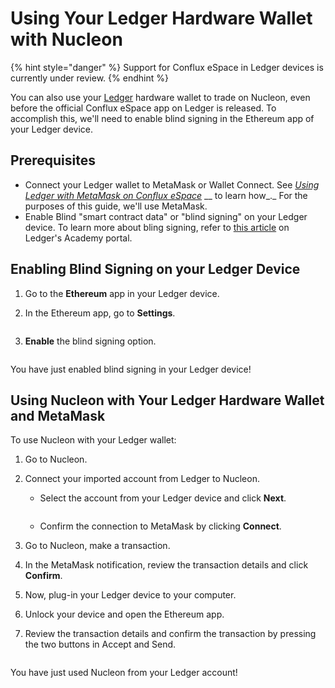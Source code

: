 # Using Your Ledger Hardware Wallet with Nucleon

{% hint style="danger" %}
Support for Conflux eSpace in Ledger devices is currently under review.
{% endhint %}

You can also use your [Ledger](https://ledger.com/) hardware wallet to trade on Nucleon, even before the official Conflux eSpace app on Ledger is released. To accomplish this, we'll need to enable blind signing in the Ethereum app of your Ledger device.

## Prerequisites

* Connect your Ledger wallet to MetaMask or Wallet Connect. See [_Using Ledger with MetaMask on Conflux eSpace_](https://developer.confluxnetwork.org/guides/en/using\_ledger\_on\_espace/) __ to learn how_._ For the purposes of this guide, we'll use MetaMask.
* Enable Blind "smart contract data" or "blind signing" on your Ledger device. To learn more about bling signing, refer to [this article](https://www.ledger.com/academy/cryptos-greatest-weakness-blind-signing-explained) on Ledger's Academy portal.

## Enabling Blind Signing on your Ledger Device

1. Go to the **Ethereum** app in your Ledger device.
2.  In the Ethereum app, go to **Settings**.

    <figure><img src="../.gitbook/assets/image (19).png" alt=""><figcaption></figcaption></figure>
3.  **Enable** the blind signing option.

    <figure><img src="../.gitbook/assets/image (9).png" alt=""><figcaption></figcaption></figure>

You have just enabled blind signing in your Ledger device!

## Using Nucleon with Your Ledger Hardware Wallet and MetaMask

To use Nucleon with your Ledger wallet:

1. Go to Nucleon.
2.  Connect your imported account from Ledger to Nucleon.

    *   Select the account from your Ledger device and click **Next**.

        <figure><img src="../.gitbook/assets/image (7).png" alt=""><figcaption></figcaption></figure>
    * Confirm the connection to MetaMask by clicking **Connect**.<img src="../.gitbook/assets/image (18).png" alt="" data-size="original">


3. Go to Nucleon, make a transaction.                                           <img src="../.gitbook/assets/image (3).png" alt="" data-size="original">
4. In the MetaMask notification, review the transaction details and click **Confirm**. <img src="../.gitbook/assets/image (15).png" alt="" data-size="original">
5. Now, plug-in your Ledger device to your computer.
6. Unlock your device and open the Ethereum app.
7.  Review the transaction details and confirm the transaction by pressing the two buttons in Accept and Send.

    <figure><img src="../.gitbook/assets/nucleon_ledger_7.gif" alt=""><figcaption></figcaption></figure>

You have just used Nucleon from your Ledger account!
